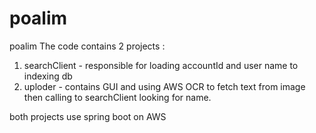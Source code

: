 # poalim
poalim
The code contains 2 projects :

1. searchClient - responsible for loading accountId and user name to indexing db
2. uploder - contains GUI and using AWS OCR to fetch text from image then calling to searchClient looking for name.

both projects use spring boot on AWS 
